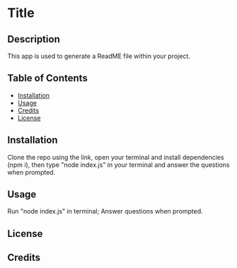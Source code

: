 
 # Title
 
 ## Description 
 This app is used to generate a ReadME file within your project.
         
 ## Table of Contents
 * [Installation](#installation)
 * [Usage](#usage)
 * [Credits](#credits)
 * [License](#license)
             
 ## Installation
 Clone the repo using the link, open your terminal and install dependencies (npm i), then type "node index.js" in your terminal and answer the questions when prompted.
                  
 ## Usage 
 Run "node index.js" in terminal;
 Answer questions when prompted.
         
 ## License
 
        
 ## Credits

          